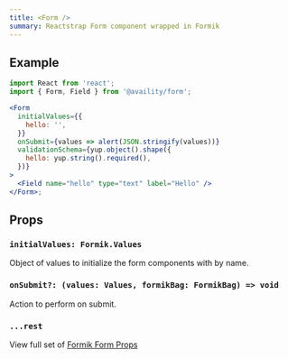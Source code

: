```yaml
---
title: <Form />
summary: Reactstrap Form component wrapped in Formik
---
```


## Example

```jsx live=true header=Form.js viewCode=true
import React from 'react';
import { Form, Field } from '@availity/form';

<Form
  initialValues={{
    hello: '',
  }}
  onSubmit={values => alert(JSON.stringify(values))}
  validationSchema={yup.object().shape({
    hello: yup.string().required(),
  })}
>
  <Field name="hello" type="text" label="Hello" />
</Form>;
```

## Props

### `initialValues: Formik.Values`

Object of values to initialize the form components with by name.

### `onSubmit?: (values: Values, formikBag: FormikBag) => void`

Action to perform on submit.

### `...rest`

View full set of [Formik Form Props](https://jaredpalmer.com/formik/docs/api/formik#props)
